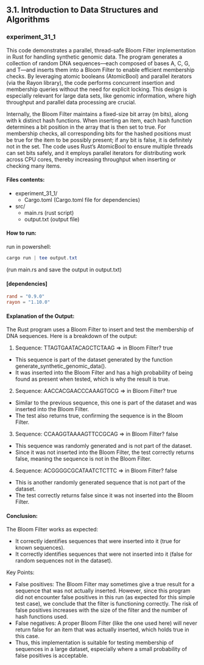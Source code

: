 ## 3.1. Introduction to Data Structures and Algorithms

### experiment_31_1

This code demonstrates a parallel, thread-safe Bloom Filter implementation in Rust for handling synthetic genomic data. The program generates a collection of random DNA sequences—each composed of bases A, C, G, and T—and inserts them into a Bloom Filter to enable efficient membership checks. By leveraging atomic booleans (AtomicBool) and parallel iterators (via the Rayon library), the code performs concurrent insertion and membership queries without the need for explicit locking. This design is especially relevant for large data sets, like genomic information, where high throughput and parallel data processing are crucial.

Internally, the Bloom Filter maintains a fixed-size bit array (m bits), along with k distinct hash functions. When inserting an item, each hash function determines a bit position in the array that is then set to true. For membership checks, all corresponding bits for the hashed positions must be true for the item to be possibly present; if any bit is false, it is definitely not in the set. The code uses Rust’s AtomicBool to ensure multiple threads can set bits safely, and it employs parallel iterators for distributing work across CPU cores, thereby increasing throughput when inserting or checking many items.

#### Files contents:
* experiment_31_1/
  * Cargo.toml (Cargo.toml file for dependencies)
* src/
  * main.rs (rust script)
  * output.txt (output file)

#### How to run:

run in powershell:

```powershell
cargo run | tee output.txt
```

(run main.rs and save the output in output.txt)
  
#### [dependencies]

```toml
rand = "0.9.0"
rayon = "1.10.0"
```
#### Explanation of the Output:
The Rust program uses a Bloom Filter to insert and test the membership of DNA sequences. Here is a breakdown of the output:

1. Sequence: TTAGTGAATACAGCTCTAAG => in Bloom Filter? true
  * This sequence is part of the dataset generated by the function generate_synthetic_genomic_data().
  * It was inserted into the Bloom Filter and has a high probability of being found as present when tested, which is why the result is true.

2. Sequence: AACCACGAACCCAAAGTGCG => in Bloom Filter? true
* Similar to the previous sequence, this one is part of the dataset and was inserted into the Bloom Filter.
* The test also returns true, confirming the sequence is in the Bloom Filter.

3. Sequence: CCAAGGTAAAAGTTCCGCAG => in Bloom Filter? false
* This sequence was randomly generated and is not part of the dataset.
* Since it was not inserted into the Bloom Filter, the test correctly returns false, meaning the sequence is not in the Bloom Filter.

4. Sequence: ACGGGGCGCATAATCTCTTC => in Bloom Filter? false
* This is another randomly generated sequence that is not part of the dataset.
* The test correctly returns false since it was not inserted into the Bloom Filter.

#### Conclusion:
The Bloom Filter works as expected:
* It correctly identifies sequences that were inserted into it (true for known sequences).
* It correctly identifies sequences that were not inserted into it (false for random sequences not in the dataset).

Key Points:
* False positives: The Bloom Filter may sometimes give a true result for a sequence that was not actually inserted. However, since this program did not encounter false positives in this run (as expected for this simple test case), we conclude that the filter is functioning correctly. The risk of false positives increases with the size of the filter and the number of hash functions used.
* False negatives: A proper Bloom Filter (like the one used here) will never return false for an item that was actually inserted, which holds true in this case.
* Thus, this implementation is suitable for testing membership of sequences in a large dataset, especially where a small probability of false positives is acceptable.

